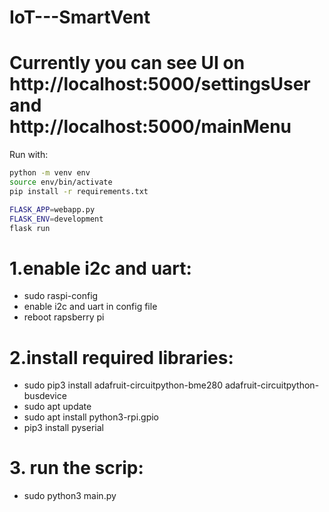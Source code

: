 # IoT---SmartVent

# Currently you can see UI on http://localhost:5000/settingsUser and http://localhost:5000/mainMenu


Run with:
```bash
python -m venv env
source env/bin/activate
pip install -r requirements.txt

FLASK_APP=webapp.py
FLASK_ENV=development
flask run
```


# 1.enable i2c and uart: <br>
- sudo raspi-config <br>
- enable i2c and uart in config file <br>
- reboot rapsberry pi<br>

# 2.install required libraries: <br>
- sudo pip3 install adafruit-circuitpython-bme280 adafruit-circuitpython-busdevice
- sudo apt update
- sudo apt install python3-rpi.gpio
- pip3 install pyserial

# 3. run the scrip:
- sudo python3 main.py



